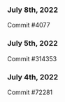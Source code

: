 ### July 8th, 2022

Commit #4077

### July 5th, 2022

Commit #314353


### July 4th, 2022

Commit #72281
